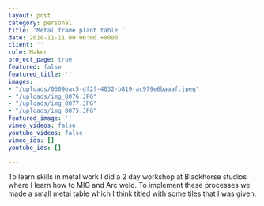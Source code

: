```yaml
---
layout: post
category: personal
title: 'Metal frame plant table '
date: 2018-11-11 00:00:00 +0000
client: ''
role: Maker
project_page: true
featured: false
featured_title: ''
images:
- "/uploads/0609eac5-df2f-4032-b819-ac979e6baaaf.jpeg"
- "/uploads/img_8076.JPG"
- "/uploads/img_8077.JPG"
- "/uploads/img_8075.JPG"
featured_image: ''
vimeo_videos: false
youtube_videos: false
vimeo_ids: []
youtube_ids: []

---
```

To learn skills in metal work I did a 2 day workshop at Blackhorse studios where I learn how to MIG and Arc weld. To implement these processes we made a small metal table which I think titled with some tiles that I was given. 
